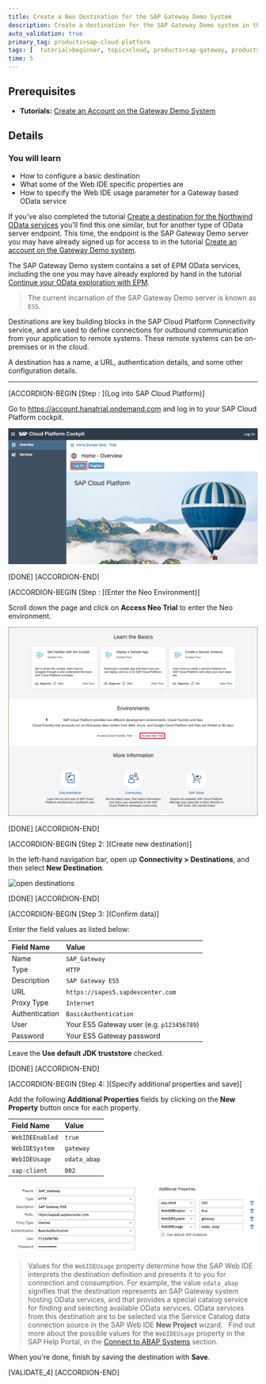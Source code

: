```yaml
---
title: Create a Neo Destination for the SAP Gateway Demo System
description: Create a destination for the SAP Gateway Demo system in the SAP Cloud Platform Connectivity service, Neo environment.
auto_validation: true
primary_tag: products>sap-cloud-platform
tags: [  tutorial>beginner, topic>cloud, products>sap-gateway, products>sap-cloud-platform ]
time: 5
---
```


## Prerequisites  
- **Tutorials:** [Create an Account on the Gateway Demo System](https://developers.sap.com/tutorials/gateway-demo-signup.html)

## Details
### You will learn  
- How to configure a basic destination
- What some of the Web IDE specific properties are
- How to specify the Web IDE usage parameter for a Gateway based OData service

If you've also completed the tutorial [Create a destination for the Northwind OData services](https://developers.sap.com/tutorials/hcp-create-destination.html) you'll find this one similar, but for another type of OData server endpoint. This time, the endpoint is the SAP Gateway Demo server you may have already signed up for access to in the tutorial [Create an account on the Gateway Demo system](https://developers.sap.com/tutorials/gateway-demo-signup.html).

The SAP Gateway Demo system contains a set of EPM OData services, including the one you may have already explored by hand in the tutorial [Continue your OData exploration with EPM](https://developers.sap.com/tutorials/odata-02-exploration-epm.html).

> The current incarnation of the SAP Gateway Demo server is known as `ES5`.

Destinations are key building blocks in the SAP Cloud Platform Connectivity service, and are used to define connections for outbound communication from your application to remote systems. These remote systems can be on-premises or in the cloud.


A destination has a name, a URL, authentication details, and some other configuration details.

---


[ACCORDION-BEGIN [Step : ](Log into SAP Cloud Platform)]

Go to <https://account.hanatrial.ondemand.com> and log in to your SAP Cloud Platform cockpit.

![SAP Cloud Platform log in page](scp-trial-logon.png)

[DONE]
[ACCORDION-END]

[ACCORDION-BEGIN [Step : ](Enter the Neo Environment)]

Scroll down the page and click on **Access Neo Trial** to enter the Neo environment.

![neopage](scp-neo-logon.png)

[DONE]
[ACCORDION-END]

[ACCORDION-BEGIN [Step 2: ](Create new destination)]

In the left-hand navigation bar, open up **Connectivity > Destinations**, and then select **New Destination**.

![open destinations](te-2016-3-02.png)

[DONE]
[ACCORDION-END]

[ACCORDION-BEGIN [Step 3: ](Confirm data)]

Enter the field values as listed below:

Field Name     | Value
:------------- | :-------------
Name           | `SAP_Gateway`
Type           | `HTTP`
Description    | `SAP Gateway ES5`
URL            | `https://sapes5.sapdevcenter.com`
Proxy Type     | `Internet`
Authentication | `BasicAuthentication`
User           | Your ES5 Gateway user (e.g. `p123456789`)
Password       | Your ES5 Gateway password

Leave the **Use default JDK truststore** checked.

[DONE]
[ACCORDION-END]

[ACCORDION-BEGIN [Step 4: ](Specify additional properties and save)]

Add the following **Additional Properties** fields by clicking on the **New Property** button once for each property.

Field Name       | Value
:--------------- | :-------------
`WebIDEEnabled`  | `true`
`WebIDESystem`   | `gateway`
`WebIDEUsage`    | `odata_abap`
`sap-client`     | `002`

![creating destination](te-2016-3-03.png)

> Values for the `WebIDEUsage` property determine how the SAP Web IDE interprets the destination definition and presents it to you for connection and consumption. For example, the value `odata_abap` signifies that the destination represents an SAP Gateway system hosting OData services, and that provides a special catalog service for finding and selecting available OData services. OData services from this destination are to be selected via the Service Catalog data connection source in the SAP Web IDE **New Project** wizard.
>&nbsp;
> Find out more about the possible values for the `WebIDEUsage` property in the SAP Help Portal, in the [Connect to ABAP Systems](https://help.sap.com/viewer/825270ffffe74d9f988a0f0066ad59f0/Cloud/en-US/5c3debce758a470e8342161457fd6f70.html) section.

When you're done, finish by saving the destination with **Save**.

[VALIDATE_4]
[ACCORDION-END]
